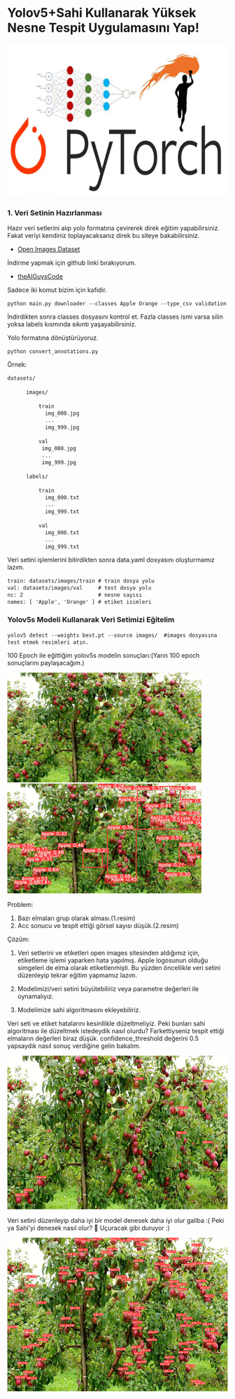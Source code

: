 # Yolov5+Sahi Kullanarak Yüksek Nesne Tespit Uygulamasını Yap!

<img height="350" src="/images/torch.png"/>

### 1. Veri Setinin Hazırlanması

Hazır veri setlerini alıp yolo formatına çevirerek direk eğitim yapabilirsiniz. Fakat veriyi kendiniz toplayacaksanız direk bu siteye bakabilirsiniz.

- [Open Images Dataset](https://storage.googleapis.com/openimages/web/index.html)<br/>

İndirme yapmak için github linki bırakıyorum.

- [theAIGuysCode](https://github.com/theAIGuysCode)<br/>

Sadece iki komut bizim için kafidir. 

```
python main.py downloader --classes Apple Orange --type_csv validation
```
İndirdikten sonra classes dosyasını kontrol et. Fazla classes ismi varsa silin yoksa labels kısmında sıkıntı yaşayabilirsiniz.

Yolo formatına dönüştürüyoruz.
```
python convert_annotations.py
```

Örnek: 
     
```
datasets/ 

      images/
    
          train
            img_000.jpg
            ...
            img_999.jpg 
            
          val
           img_000.jpg
           ...
           img_999.jpg 
           
      labels/
          
          train
            img_000.txt
            ...
            img_999.txt 

          val
            img_000.txt
            ...
            img_999.txt
```

Veri setini işlemlerini bitirdikten sonra data.yaml dosyasını oluşturmamız lazım. 

```
train: datasets/images/train # train dosya yolu
val: datasets/images/val     # test dosya yolu
nc: 2                        # nesne sayısı
names: [ 'Apple', 'Orange' ] # etiket isimleri
```
### Yolov5s Modeli Kullanarak Veri Setimizi Eğitelim
```
yolov5 detect --weights best.pt --source images/  #images dosyasına test etmek resimleri atın.
```
100 Epoch ile eğittiğim yolov5s modelin sonuçları:(Yarın 100 epoch sonuçlarını paylaşacağım.)

<img height="250" src="/images/1.jpg"/>  <img height="250" src="/images/output1.jpg"/> 
 

Problem:

1. Bazı elmaları grup olarak alması.(1.resim)
2. Acc sonucu ve tespit ettiği görsel sayısı düşük.(2.resim)

Çözüm:

1. Veri setlerini ve etiketleri open images sitesinden aldığımız için, etiketleme işlemi yaparken hata yapılmış. Apple logosunun olduğu simgeleri de elma olarak etiketlenmişti. Bu yüzden öncellikle veri setini düzenleyip tekrar eğitim yapmamız lazım.

2. Modelimizi/veri setini büyütebiliriz veya parametre değerleri ile oynamalıyız. 

3. Modelimize sahi algoritmasını ekleyebiliriz.


Veri seti ve etiket hatalarını kesinllikle düzeltmeliyiz. Peki bunları sahi algoritması ile düzeltmek istedeydik nasıl olurdu? Farkettiyseniz tespit ettiği elmaların değerleri biraz düşük. confidence_threshold değerini 0.5 yapsaydık nasıl sonuç verdiğine gelin bakalım.

<img height="350" src="/images/yolov5.png"/>  

Veri setini düzenleyip daha iyi bir model denesek daha iyi olur galiba :( Peki ya Sahi'yi denesek nasıl olur? 🚀 Uçuracak gibi duruyor :)


<img height="350" src="/images/yolov5_sahi.png"/> 




